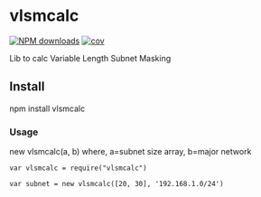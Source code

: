 # vlsmcalc
<span class="badge-npmdownloads"><a href="https://npmjs.org/package/vlsmcalc" title="View this project on NPM"><img src="https://img.shields.io/npm/dm/vlsmcalc.svg" alt="NPM downloads" /></a></span>
[![cov](https://marcodearaujo.github.io/vlsmcalcjs/badges/coverage.svg)](https://github.com/marcodearaujo/vlsmcalcjs/actions)

Lib to calc Variable Length Subnet Masking


## Install
npm install vlsmcalc

### Usage
new vlsmcalc(a, b) where, a=subnet size array, b=major network

`var vlsmcalc = require("vlsmcalc")`

`var subnet = new vlsmcalc([20, 30], '192.168.1.0/24')`

